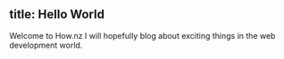 title: Hello World
---
Welcome to How.nz I will hopefully blog about exciting things in the web development world.


